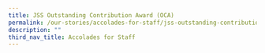 ```yaml
---
title: JSS Outstanding Contribution Award (OCA)
permalink: /our-stories/accolades-for-staff/jss-outstanding-contribution-award-oca/
description: ""
third_nav_title: Accolades for Staff
---
```

